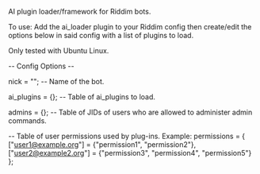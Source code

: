 AI plugin loader/framework for Riddim bots.

To use: Add the ai_loader plugin to your Riddim config then create/edit the options below in said config with a list of plugins to load.

Only tested with Ubuntu Linux.

-- Config Options --

nick = ""; -- Name of the bot.

ai_plugins = {}; -- Table of ai_plugins to load.

admins = {}; -- Table of JIDs of users who are allowed to administer admin commands.

-- Table of user permissions used by plug-ins. Example:
permissions = {
  ["user1@example.org"] = {"permission1", "permission2"},
  ["user2@example2.org"] = {"permission3", "permission4", "permission5"}
};

